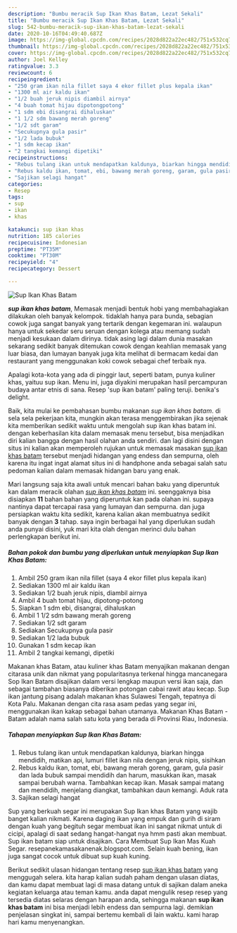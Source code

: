```yaml
---
description: "Bumbu meracik Sup Ikan Khas Batam, Lezat Sekali"
title: "Bumbu meracik Sup Ikan Khas Batam, Lezat Sekali"
slug: 542-bumbu-meracik-sup-ikan-khas-batam-lezat-sekali
date: 2020-10-16T04:49:40.687Z
image: https://img-global.cpcdn.com/recipes/2028d822a22ec482/751x532cq70/sup-ikan-khas-batam-foto-resep-utama.jpg
thumbnail: https://img-global.cpcdn.com/recipes/2028d822a22ec482/751x532cq70/sup-ikan-khas-batam-foto-resep-utama.jpg
cover: https://img-global.cpcdn.com/recipes/2028d822a22ec482/751x532cq70/sup-ikan-khas-batam-foto-resep-utama.jpg
author: Joel Kelley
ratingvalue: 3.3
reviewcount: 6
recipeingredient:
- "250 gram ikan nila fillet saya 4 ekor fillet plus kepala ikan"
- "1300 ml air kaldu ikan"
- "1/2 buah jeruk nipis diambil airnya"
- "4 buah tomat hijau dipotongpotong"
- "1 sdm ebi disangrai dihaluskan"
- "1 1/2 sdm bawang merah goreng"
- "1/2 sdt garam"
- "Secukupnya gula pasir"
- "1/2 lada bubuk"
- "1 sdm kecap ikan"
- "2 tangkai kemangi dipetiki"
recipeinstructions:
- "Rebus tulang ikan untuk mendapatkan kaldunya, biarkan hingga mendidih, matikan api, lumuri fillet ikan nila dengan jeruk nipis, sisihkan"
- "Rebus kaldu ikan, tomat, ebi, bawang merah goreng, garam, gula pasir dan lada bubuk sampai mendidih dan harum, masukkan ikan, masak sampai berubah warna. Tambahkan kecap ikan. Masak sampai matang dan mendidih, menjelang diangkat, tambahkan daun kemangi. Aduk rata"
- "Sajikan selagi hangat"
categories:
- Resep
tags:
- sup
- ikan
- khas

katakunci: sup ikan khas 
nutrition: 185 calories
recipecuisine: Indonesian
preptime: "PT35M"
cooktime: "PT30M"
recipeyield: "4"
recipecategory: Dessert

---
```



![Sup Ikan Khas Batam](https://img-global.cpcdn.com/recipes/2028d822a22ec482/751x532cq70/sup-ikan-khas-batam-foto-resep-utama.jpg)

<b><i>sup ikan khas batam</i></b>, Memasak menjadi bentuk hobi yang membahagiakan dilakukan oleh banyak kelompok. tidaklah hanya para bunda, sebagian cowok juga sangat banyak yang tertarik dengan kegemaran ini. walaupun hanya untuk sekedar seru seruan dengan kolega atau memang sudah menjadi kesukaan dalam dirinya. tidak asing lagi dalam dunia masakan sekarang sedikit banyak ditemukan cowok dengan keahlian memasak yang luar biasa, dan lumayan banyak juga kita melihat di bermacam kedai dan restaurant yang menggunakan koki cowok sebagai chef terbaik nya.

Apalagi kota-kota yang ada di pinggir laut, seperti batam, punya kuliner khas, yaituu sup ikan. Menu ini, juga diyakini merupakan hasil percampuran budaya antar etnis di sana. Resep &#39;sup ikan batam&#39; paling teruji. benika&#39;s delight.

Baik, kita mulai ke pembahasan bumbu makanan <i>sup ikan khas batam</i>. di sela sela pekerjaan kita, mungkin akan terasa menggembirakan jika sejenak kita memberikan sedikit waktu untuk mengolah sup ikan khas batam ini. dengan keberhasilan kita dalam memasak menu tersebut, bisa menjadikan diri kalian bangga dengan hasil olahan anda sendiri. dan lagi disini dengan situs ini kalian akan memperoleh rujukan untuk memasak masakan <u>sup ikan khas batam</u> tersebut menjadi hidangan yang endess dan sempurna, oleh karena itu ingat ingat alamat situs ini di handphone anda sebagai salah satu pedoman kalian dalam memasak hidangan baru yang enak.


Mari langsung saja kita awali untuk mencari bahan baku yang diperuntuk kan dalam meracik olahan <u><i>sup ikan khas batam</i></u> ini. seenggaknya bisa disiapkan <b>11</b> bahan bahan yang diperuntuk kan pada olahan ini. supaya nantinya dapat tercapai rasa yang lumayan dan sempurna. dan juga persiapkan waktu kita sedikit, karena kalian akan membuatnya sedikit banyak dengan <b>3</b> tahap. saya ingin berbagai hal yang diperlukan sudah anda punyai disini, yuk mari kita olah dengan merinci dulu bahan perlengkapan berikut ini.

<!--inarticleads1-->

##### Bahan pokok dan bumbu yang diperlukan untuk menyiapkan Sup Ikan Khas Batam:

1. Ambil 250 gram ikan nila fillet (saya 4 ekor fillet plus kepala ikan)
1. Sediakan 1300 ml air kaldu ikan
1. Sediakan 1/2 buah jeruk nipis, diambil airnya
1. Ambil 4 buah tomat hijau, dipotong-potong
1. Siapkan 1 sdm ebi, disangrai, dihaluskan
1. Ambil 1 1/2 sdm bawang merah goreng
1. Sediakan 1/2 sdt garam
1. Sediakan Secukupnya gula pasir
1. Sediakan 1/2 lada bubuk
1. Gunakan 1 sdm kecap ikan
1. Ambil 2 tangkai kemangi, dipetiki


Makanan khas Batam, atau kuliner khas Batam menyajikan makanan dengan citarasa unik dan nikmat yang popularitasnya terkenal hingga mancanegara Sop Ikan Batam disajikan dalam versi lengkap maupun versi ikan saja, dan sebagai tambahan biasanya diberikan potongan cabai rawit atau kecap. Sup ikan jantung pisang adalah makanan khas Sulawesi Tengah, tepatnya di Kota Palu. Makanan dengan cita rasa asam pedas yang segar ini, menggunakan ikan kakap sebagai bahan utamanya. Makanan Khas Batam - Batam adalah nama salah satu kota yang berada di Provinsi Riau, Indonesia. 

<!--inarticleads2-->

##### Tahapan menyiapkan Sup Ikan Khas Batam:

1. Rebus tulang ikan untuk mendapatkan kaldunya, biarkan hingga mendidih, matikan api, lumuri fillet ikan nila dengan jeruk nipis, sisihkan
1. Rebus kaldu ikan, tomat, ebi, bawang merah goreng, garam, gula pasir dan lada bubuk sampai mendidih dan harum, masukkan ikan, masak sampai berubah warna. Tambahkan kecap ikan. Masak sampai matang dan mendidih, menjelang diangkat, tambahkan daun kemangi. Aduk rata
1. Sajikan selagi hangat


Sup yang berkuah segar ini merupakan Sup Ikan khas Batam yang wajib banget kalian nikmati. Karena daging ikan yang empuk dan gurih di siram dengan kuah yang begituh segar membuat ikan ini sangat nikmat untuk di cicipi, apalagi di saat sedang hangat-hangat nya hmm pasti akan membuat. Sup ikan batam siap untuk disajikan. Cara Membuat Sup Ikan Mas Kuah Segar. resepanekamasakanenak.blogspot.com. Selain kuah bening, ikan juga sangat cocok untuk dibuat sup kuah kuning. 

Berikut sedikit ulasan hidangan tentang resep <u>sup ikan khas batam</u> yang menggugah selera. kita harap kalian sudah paham dengan ulasan diatas, dan kamu dapat membuat lagi di masa datang untuk di sajikan dalam aneka kegiatan keluarga atau teman kamu. anda dapat mengulik resep resep yang tersedia diatas selaras dengan harapan anda, sehingga makanan <b>sup ikan khas batam</b> ini bisa menjadi lebih endess dan sempurna lagi. demikian penjelasan singkat ini, sampai bertemu kembali di lain waktu. kami harap hari kamu menyenangkan.
